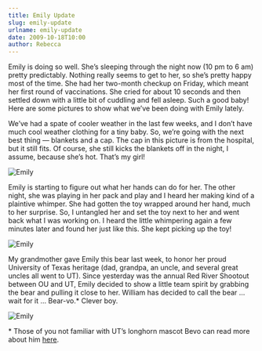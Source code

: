 ```yaml
---
title: Emily Update
slug: emily-update
urlname: emily-update
date: 2009-10-18T10:00
author: Rebecca
---
```

Emily is doing so well. She&#x02bc;s sleeping through the night now (10 pm to 6
am) pretty predictably. Nothing really seems to get to her, so she&#x02bc;s
pretty happy most of the time. She had her two-month checkup on Friday, which
meant her first round of vaccinations. She cried for about 10 seconds and then
settled down with a little bit of cuddling and fell asleep. Such a good baby!
Here are some pictures to show what we&#x02bc;ve been doing with Emily lately.

We&#x02bc;ve had a spate of cooler weather in the last few weeks, and I
don&#x02bc;t have much cool weather clothing for a tiny baby. So, we&#x02bc;re
going with the next best thing &mdash; blankets and a cap. The cap in this
picture is from the hospital, but it still fits. Of course, she still kicks the
blankets off in the night, I assume, because she&#x02bc;s hot. That&#x02bc;s my
girl!

![Emily][a]

[a]: {static}/images/2009-10-11-emily.jpg

Emily is starting to figure out what her hands can do for her. The other night,
she was playing in her pack and play and I heard her making kind of a plaintive
whimper. She had gotten the toy wrapped around her hand, much to her surprise.
So, I untangled her and set the toy next to her and went back what I was working
on. I heard the little whimpering again a few minutes later and found her just
like this. She kept picking up the toy!

![Emily][b]

[b]: {static}/images/2009-10-13-emily.jpg

My grandmother gave Emily this bear last week, to honor her proud University of
Texas heritage (dad, grandpa, an uncle, and several great uncles all went to
UT). Since yesterday was the annual Red River Shootout between OU and UT, Emily
decided to show a little team spirit by grabbing the bear and pulling it close
to her. William has decided to call the bear &hellip; wait for it &hellip;
Bear-vo.* Clever boy.

![Emily][c]

[c]: {static}/images/2009-10-17-emily.jpg

\* Those of you not familiar with UT&#x02bc;s longhorn mascot Bevo can read more
about him [here][d].

[d]: https://en.wikipedia.org/wiki/Bevo_(mascot)
